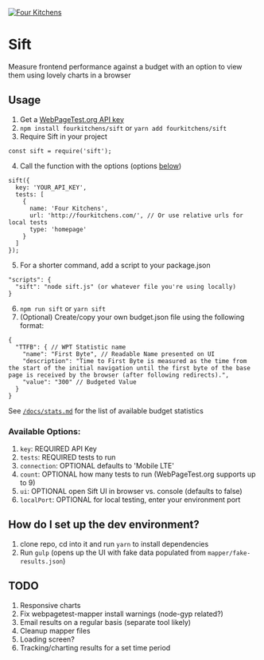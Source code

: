 [![Four Kitchens](https://img.shields.io/badge/4K-Four%20Kitchens-35AA4E.svg)](https://fourkitchens.com/)

# Sift

Measure frontend performance against a budget with an option to view them using lovely charts in a browser

## Usage

1. Get a [WebPageTest.org API key](https://www.webpagetest.org/getkey.php)
2. `npm install fourkitchens/sift` or `yarn add fourkitchens/sift`
3. Require Sift in your project

```
const sift = require('sift');
```

4. Call the function with the options (options [below](https://github.com/fourkitchens/sift#available-options))

```
sift({
  key: 'YOUR_API_KEY',
  tests: [
    {
      name: 'Four Kitchens',
      url: 'http://fourkitchens.com/', // Or use relative urls for local tests
      type: 'homepage'
    }
  ]
});
```

5. For a shorter command, add a script to your package.json

```
"scripts": {
  "sift": "node sift.js" (or whatever file you're using locally)
}
```

6. `npm run sift` or `yarn sift`
7. (Optional) Create/copy your own budget.json file using the following format:

```
{
  "TTFB": { // WPT Statistic name
    "name": "First Byte", // Readable Name presented on UI
    "description": "Time to First Byte is measured as the time from the start of the initial navigation until the first byte of the base page is received by the browser (after following redirects).",
    "value": "300" // Budgeted Value
  }
}
```

See [`/docs/stats.md`](https://github.com/fourkitchens/sift/blob/master/docs/stats.md) for the list of available budget statistics

### Available Options:

1. `key`: REQUIRED API Key
2. `tests`: REQUIRED tests to run
3. `connection`: OPTIONAL defaults to 'Mobile LTE'
4. `count`: OPTIONAL how many tests to run (WebPageTest.org supports up to 9)
5. `ui`: OPTIONAL open Sift UI in browser vs. console (defaults to false)
6. `localPort`: OPTIONAL for local testing, enter your environment port

## How do I set up the dev environment?

1. clone repo, cd into it and run `yarn` to install dependencies
1. Run `gulp` (opens up the UI with fake data populated from `mapper/fake-results.json`)

## TODO

1. Responsive charts
1. Fix webpagetest-mapper install warnings (node-gyp related?)
1. Email results on a regular basis (separate tool likely)
1. Cleanup mapper files
1. Loading screen?
1. Tracking/charting results for a set time period
